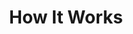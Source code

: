 ---
title: "How It Works"
description: "Libero consequuntur doloremque amet, cum fugiat ipsam blanditiis corrupti praesentium quis."
draft: false
layout: "how-it-works"
# banner
banner:
  subtitle: "We Are Delta"
  title: "Design your project with user centered approach"
  description: "Lorem ipsum dolor sit amet, consetetur sadipscing elitr, diam nonumy eirmod tempor invidunt ut labore dolore magna"
  button:
    enable: true
    label: "Get started now"
    icon: "fas fa-arrow-right"
    link: "contact/"
  image: "images/banner-how-it-works.png"
# work_process
work_process:
  enable: true
  subtitle: "Work process of Delta"
  title: "The process of how Delta works"
  process_item:
  - title: "Ultimate Guide"
    image: "images/process/01.jpg"
    content: "Lorem ipsum dolor amet cosne adipis scing elit. Purus donec nunc eros ullamcorper fegiat."

  - title: "How to webinar"
    image: "images/process/02.jpg"
    content: "Lorem ipsum dolor amet cosne adipis scing elit. Purus donec nunc eros ullamcorper fegiat."
    
  - title: "workshop & FAQ"
    image: "images/process/03.jpg"
    content: "Lorem ipsum dolor amet cosne adipis scing elit. Purus donec nunc eros ullamcorper fegiat."
    
  - title: "Collaboration"
    image: "images/process/04.jpg"
    content: "Lorem ipsum dolor amet cosne adipis scing elit. Purus donec nunc eros ullamcorper fegiat."
---